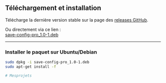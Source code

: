 ## Téléchargement et installation

Télécharge la dernière version stable sur la page des [releases GitHub](https://github.com/biaoumarsouk/save-config-pro/releases).

Ou directement via ce lien :  
[save-config-pro_1.0-1.deb](https://github.com/biaoumarsouk/save-config-pro/releases/latest/download/save-config-pro_1.0-1.deb)

---

### Installer le paquet sur Ubuntu/Debian

```bash
sudo dpkg -i save-config-pro_1.0-1.deb
sudo apt-get install -f

# Mesprojets

